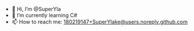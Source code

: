 - 👋 Hi, I’m @SuperYla
- 🌱 I’m currently learning C#
- 📫 How to reach me: 180219147+SuperYlake@users.noreply.github.com
<!---
SuperYlake/SuperYlake is a ✨ special ✨ repository because its `README.md` (this file) appears on your GitHub profile.
You can click the Preview link to take a look at your changes.
--->
